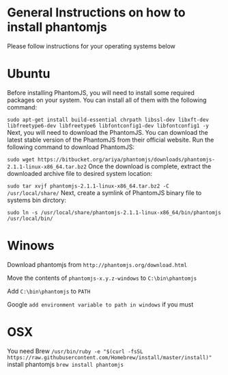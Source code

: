 # General Instructions on how to install phantomjs

Please follow instructions for your operating systems below

# Ubuntu

Before installing PhantomJS, you will need to install some required packages on your system. You can install all of them with the following command:

`sudo apt-get install build-essential chrpath libssl-dev libxft-dev libfreetype6-dev libfreetype6 libfontconfig1-dev libfontconfig1 -y`
Next, you will need to download the PhantomJS. You can download the latest stable version of the PhantomJS from their official website. Run the following command to download PhantomJS:

`sudo wget https://bitbucket.org/ariya/phantomjs/downloads/phantomjs-2.1.1-linux-x86_64.tar.bz2`
Once the download is complete, extract the downloaded archive file to desired system location:

`sudo tar xvjf phantomjs-2.1.1-linux-x86_64.tar.bz2 -C /usr/local/share/`
Next, create a symlink of PhantomJS binary file to systems bin dirctory:

`sudo ln -s /usr/local/share/phantomjs-2.1.1-linux-x86_64/bin/phantomjs /usr/local/bin/`

# Winows

Download phantomjs from `http://phantomjs.org/download.html`

Move the contents of `phantomjs-x.y.z-windows` to `C:\bin\phantomjs`

Add `C:\bin\phantomjs` to `PATH`

Google `add environment variable to path in windows` if you must

# OSX

You need Brew `/usr/bin/ruby -e "$(curl -fsSL https://raw.githubusercontent.com/Homebrew/install/master/install)"`
install phantomjs `brew install phantomjs`
